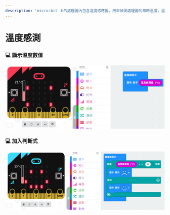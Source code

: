 ```yaml
---
description: 'micro:bit 上的處理器內包含溫度感應器，用來偵測處理器的即時溫度，溫度以攝氏為單位(範圍 -5~50 度 C)'
---
```


# 溫度感測

### 💻 顯示溫度數值

![](.gitbook/assets/image%20%2825%29.png)

### 💻 加入判斷式

![](.gitbook/assets/image%20%2821%29.png)

